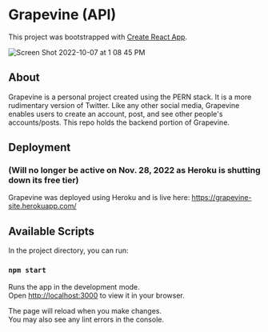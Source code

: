 # Grapevine (API)

This project was bootstrapped with [Create React App](https://github.com/facebook/create-react-app).

![Screen Shot 2022-10-07 at 1 08 45 PM](https://user-images.githubusercontent.com/45299161/194612663-02ffcd83-fc1c-4400-b00e-c376c4fdcb73.png)

## About

Grapevine is a personal project created using the PERN stack. It is a more rudimentary version of Twitter. Like any other social media, Grapevine enables users to create an account, post, and see other people's accounts/posts. This repo holds the backend portion of Grapevine.

## Deployment 
### (Will no longer be active on Nov. 28, 2022 as Heroku is shutting down its free tier)

Grapevine was deployed using Heroku and is live here: https://grapevine-site.herokuapp.com/

## Available Scripts

In the project directory, you can run:

### `npm start`

Runs the app in the development mode.\
Open [http://localhost:3000](http://localhost:3000) to view it in your browser.

The page will reload when you make changes.\
You may also see any lint errors in the console.


